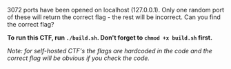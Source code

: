 3072 ports have been opened on localhost (127.0.0.1). Only one random port of these will return the correct flag - the rest will be incorrect. Can you find the correct flag?

**To run this CTF, run `./build.sh`. Don't forget to `chmod +x build.sh` first.**

_Note: for self-hosted CTF's the flags are hardcoded in the code and the correct flag will be obvious if you check the code._